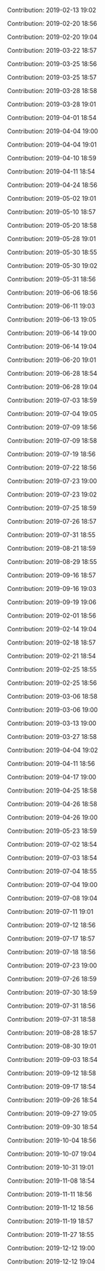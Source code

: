 Contribution: 2019-02-13 19:02

Contribution: 2019-02-20 18:56

Contribution: 2019-02-20 19:04

Contribution: 2019-03-22 18:57

Contribution: 2019-03-25 18:56

Contribution: 2019-03-25 18:57

Contribution: 2019-03-28 18:58

Contribution: 2019-03-28 19:01

Contribution: 2019-04-01 18:54

Contribution: 2019-04-04 19:00

Contribution: 2019-04-04 19:01

Contribution: 2019-04-10 18:59

Contribution: 2019-04-11 18:54

Contribution: 2019-04-24 18:56

Contribution: 2019-05-02 19:01

Contribution: 2019-05-10 18:57

Contribution: 2019-05-20 18:58

Contribution: 2019-05-28 19:01

Contribution: 2019-05-30 18:55

Contribution: 2019-05-30 19:02

Contribution: 2019-05-31 18:56

Contribution: 2019-06-06 18:56

Contribution: 2019-06-11 19:03

Contribution: 2019-06-13 19:05

Contribution: 2019-06-14 19:00

Contribution: 2019-06-14 19:04

Contribution: 2019-06-20 19:01

Contribution: 2019-06-28 18:54

Contribution: 2019-06-28 19:04

Contribution: 2019-07-03 18:59

Contribution: 2019-07-04 19:05

Contribution: 2019-07-09 18:56

Contribution: 2019-07-09 18:58

Contribution: 2019-07-19 18:56

Contribution: 2019-07-22 18:56

Contribution: 2019-07-23 19:00

Contribution: 2019-07-23 19:02

Contribution: 2019-07-25 18:59

Contribution: 2019-07-26 18:57

Contribution: 2019-07-31 18:55

Contribution: 2019-08-21 18:59

Contribution: 2019-08-29 18:55

Contribution: 2019-09-16 18:57

Contribution: 2019-09-16 19:03

Contribution: 2019-09-19 19:06

Contribution: 2019-02-01 18:56

Contribution: 2019-02-14 19:04

Contribution: 2019-02-18 18:57

Contribution: 2019-02-21 18:54

Contribution: 2019-02-25 18:55

Contribution: 2019-02-25 18:56

Contribution: 2019-03-06 18:58

Contribution: 2019-03-06 19:00

Contribution: 2019-03-13 19:00

Contribution: 2019-03-27 18:58

Contribution: 2019-04-04 19:02

Contribution: 2019-04-11 18:56

Contribution: 2019-04-17 19:00

Contribution: 2019-04-25 18:58

Contribution: 2019-04-26 18:58

Contribution: 2019-04-26 19:00

Contribution: 2019-05-23 18:59

Contribution: 2019-07-02 18:54

Contribution: 2019-07-03 18:54

Contribution: 2019-07-04 18:55

Contribution: 2019-07-04 19:00

Contribution: 2019-07-08 19:04

Contribution: 2019-07-11 19:01

Contribution: 2019-07-12 18:56

Contribution: 2019-07-17 18:57

Contribution: 2019-07-18 18:56

Contribution: 2019-07-23 19:00

Contribution: 2019-07-26 18:59

Contribution: 2019-07-30 18:59

Contribution: 2019-07-31 18:56

Contribution: 2019-07-31 18:58

Contribution: 2019-08-28 18:57

Contribution: 2019-08-30 19:01

Contribution: 2019-09-03 18:54

Contribution: 2019-09-12 18:58

Contribution: 2019-09-17 18:54

Contribution: 2019-09-26 18:54

Contribution: 2019-09-27 19:05

Contribution: 2019-09-30 18:54

Contribution: 2019-10-04 18:56

Contribution: 2019-10-07 19:04

Contribution: 2019-10-31 19:01

Contribution: 2019-11-08 18:54

Contribution: 2019-11-11 18:56

Contribution: 2019-11-12 18:56

Contribution: 2019-11-19 18:57

Contribution: 2019-11-27 18:55

Contribution: 2019-12-12 19:00

Contribution: 2019-12-12 19:04

